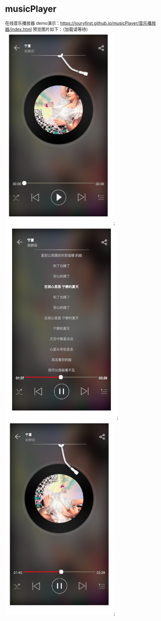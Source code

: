 # musicPlayer
在线音乐播放器
demo演示：https://jouryfirst.github.io/musicPlayer/音乐播放器/index.html
预览图片如下：（加载请等待）
![如图片未显示，请刷新](https://github.com/jouryfirst/musicPlayer/blob/master/demo1.png);
![如图片未显示，请刷新](https://github.com/jouryfirst/musicPlayer/blob/master/demo2.png);
![如图片未显示，请刷新](https://github.com/jouryfirst/musicPlayer/blob/master/demo3.png);
